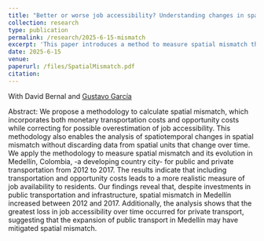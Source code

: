 ```yaml
---
title: "Better or worse job accessibility? Understanding changes in spatial mismatch: Evidence from  Medellín, Colombia (Accepted, Journal of Transport Geography)"
collection: research
type: publication
permalink: /research/2025-6-15-mismatch
excerpt: 'This paper introduces a method to measure spatial mismatch that accounts for both transportation and opportunity costs. Applied to Medellín (2012–2017), the analysis shows rising spatial mismatch overall—driven largely by declining job accessibility via private transport. Public transit investments may have helped offset this trend for lower-income commuters.'
date: 2025-6-15
venue: 
paperurl: /files/SpatialMismatch.pdf
citation: 
---
```

With David Bernal and [Gustavo García](https://www.eafit.edu.co/docentes-investigadores/Paginas/gustavo-garcia.aspx)

Abstract: We propose a methodology to calculate spatial mismatch, which incorporates both monetary transportation costs and opportunity costs while correcting for possible overestimation of job accessibility. This methodology also enables the analysis of spatiotemporal changes in spatial mismatch without discarding data from spatial units that change over time. We apply the methodology to measure spatial mismatch and its evolution in Medellín, Colombia, -a developing country city- for public and private transportation from 2012 to 2017. The results indicate that including transportation and opportunity costs leads to a more realistic measure of job availability to residents. Our findings reveal that, despite investments in public transportation and infrastructure, spatial mismatch in Medellín increased between 2012 and 2017. Additionally, the analysis shows that the greatest loss in job accessibility over time occurred for private transport, suggesting that the expansion of public transport in Medellín may have mitigated spatial mismatch.
